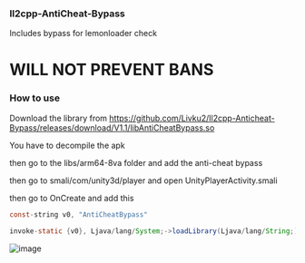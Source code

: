 ### Il2cpp-AntiCheat-Bypass

Includes bypass for lemonloader check

# WILL NOT PREVENT BANS

### How to use

Download the library from https://github.com/Livku2/Il2cpp-Anticheat-Bypass/releases/download/V1.1/libAntiCheatBypass.so

You have to decompile the apk

then go to the libs/arm64-8va folder and add the anti-cheat bypass

then go to smali/com/unity3d/player and open UnityPlayerActivity.smali

then go to OnCreate and add this

```java
const-string v0, "AntiCheatBypass"

invoke-static {v0}, Ljava/lang/System;->loadLibrary(Ljava/lang/String;)V
```


![image](https://github.com/user-attachments/assets/cecc47d5-5905-4da5-aad4-1a4b285bb363)

